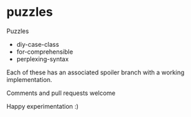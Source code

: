# puzzles

Puzzles
* diy-case-class
* for-comprehensible
* perplexing-syntax

Each of these has an associated spoiler branch with a working implementation.

Comments and pull requests welcome

Happy experimentation :)
